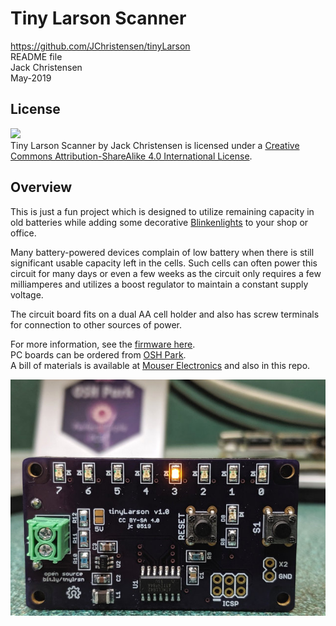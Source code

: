 # Tiny Larson Scanner
https://github.com/JChristensen/tinyLarson  
README file  
Jack Christensen  
May-2019

## License
![](https://licensebuttons.net/l/by-sa/4.0/88x31.png)  
Tiny Larson Scanner by Jack Christensen is licensed under a [Creative Commons Attribution-ShareAlike 4.0 International License](http://creativecommons.org/licenses/by-sa/4.0/).

## Overview
This is just a fun project which is designed to utilize remaining capacity in old batteries while adding some decorative [Blinkenlights](https://en.wikipedia.org/wiki/Blinkenlights) to your shop or office.

Many battery-powered devices complain of low battery when there is still significant usable capacity left in the cells. Such cells can often power this circuit for many days or even a few weeks as the circuit only requires a few milliamperes and utilizes a boost regulator to maintain a constant supply voltage.

The circuit board fits on a dual AA cell holder and also has screw terminals for connection to other sources of power.

For more information, see the [firmware here](https://github.com/JChristensen/larson84).  
PC boards can be ordered from [OSH Park](https://oshpark.com/shared_projects/H8Wv3avv).  
A bill of materials is available at [Mouser Electronics](https://www.mouser.com/ProjectManager/ProjectDetail.aspx?AccessID=ef0590339b) and also in this repo.  

![](https://raw.githubusercontent.com/JChristensen/tinyLarson/master/extras/pcb-built.jpg)

